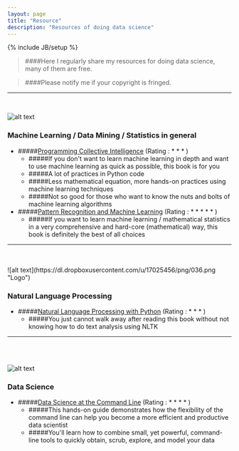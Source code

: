 ```yaml
---
layout: page
title: "Resource"
description: "Resources of doing data science"
---
```

{% include JB/setup %}
> ####Here I regularly share my resources for doing data science, many of them are free.

> ####Please notify me if your copyright is fringed.

---
<br />         

![alt text](https://dl.dropboxusercontent.com/u/17025456/png/059.png "Logo")

### Machine Learning / Data Mining / Statistics in general
* #####[Programming Collective Intelligence](http://shop.oreilly.com/product/9780596529321.do) (Rating : * * * )
	- #####If you don't want to learn machine learning in depth and want to use machine learning as quick as possible, this book is for you
	- #####A lot of practices in Python code
	- #####Less mathematical equation, more hands-on practices using machine learning techniques
	- #####Not so good for those who want to know the nuts and bolts of machine learning algorithms
* #####[Pattern Recognition and Machine Learning](http://research.microsoft.com/en-us/um/people/cmbishop/prml/) (Rating : * * * * * )
	- #####If you want to learn machine learning / mathematical statistics in a very comprehensive and hard-core (mathematical) way, this book is definitely the best of all choices



---
<br />         
<br />
![alt text](https://dl.dropboxusercontent.com/u/17025456/png/036.png "Logo")

### Natural Language Processing
* #####[Natural Language Processing with Python](http://shop.oreilly.com/product/9780596516499.do) (Rating : * * * )
	- #####You just cannot walk away after reading this book without not knowing how to do text analysis using NLTK
	
	


---
<br />         
<br />

![alt text](https://dl.dropboxusercontent.com/u/17025456/png/051.png "Logo")
### Data Science
* #####[Data Science at the Command Line](http://datascienceatthecommandline.com/) (Rating : * * * * )
	- #####This hands-on guide demonstrates how the flexibility of the command line can help you become a more efficient and productive data scientist
	- #####You'll learn how to combine small, yet powerful, command-line tools to quickly obtain, scrub, explore, and model your data
	
	

